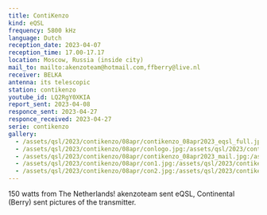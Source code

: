 ```yaml
---
title: ContiKenzo
kind: eQSL
frequency: 5800 kHz
language: Dutch
reception_date: 2023-04-07
reception_time: 17.00-17.17
location: Moscow, Russia (inside city)
mail_to: mailto:akenzoteam@hotmail.com,ffberry@live.nl
receiver: BELKA
antenna: its telescopic
station: contikenzo
youtube_id: LQ2RgY0XKIA
report_sent: 2023-04-08
responce_sent: 2023-04-27
responce_received: 2023-04-27
serie: contikenzo
gallery:
  - /assets/qsl/2023/contikenzo/08apr/contikenzo_08apr2023_eqsl_full.jpg:/assets/qsl/2023/contikenzo/08apr/contikenzo_08apr2023_eqsl_small.jpg
  - /assets/qsl/2023/contikenzo/08apr/conlogo.jpg:/assets/qsl/2023/contikenzo/08apr/conlogo.jpg
  - /assets/qsl/2023/contikenzo/08apr/contikenzo_08apr2023_mail.jpg:/assets/qsl/2023/contikenzo/08apr/contikenzo_08apr2023_mail.jpg
  - /assets/qsl/2023/contikenzo/08apr/con1.jpg:/assets/qsl/2023/contikenzo/08apr/con1.jpg
  - /assets/qsl/2023/contikenzo/08apr/con2.jpg:/assets/qsl/2023/contikenzo/08apr/con2.jpg
---
```


150 watts from The Netherlands!
akenzoteam sent eQSL, Continental (Berry) sent pictures of the transmitter.
